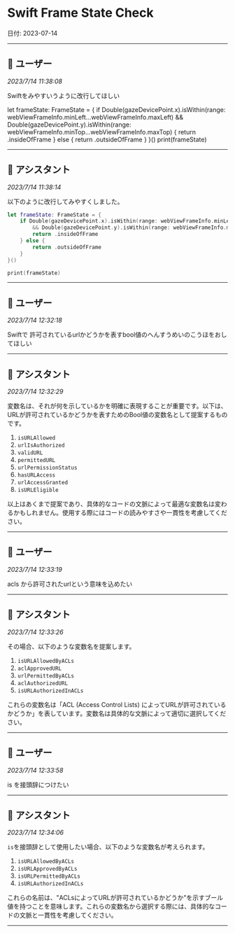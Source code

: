# Swift Frame State Check

日付: 2023-07-14

---

## 👤 ユーザー
*2023/7/14 11:38:08*

Swiftをみやすいうように改行してほしい


let frameState: FrameState = {
                    if Double(gazeDevicePoint.x).isWithin(range: webViewFrameInfo.minLeft...webViewFrameInfo.maxLeft) && Double(gazeDevicePoint.y).isWithin(range: webViewFrameInfo.minTop...webViewFrameInfo.maxTop) {
                        return .insideOfFrame
                    } else {
                        return .outsideOfFrame
                    }
                }()
                print(frameState)

---

## 🤖 アシスタント
*2023/7/14 11:38:14*

以下のように改行してみやすくしました。

```swift
let frameState: FrameState = {
    if Double(gazeDevicePoint.x).isWithin(range: webViewFrameInfo.minLeft...webViewFrameInfo.maxLeft) 
        && Double(gazeDevicePoint.y).isWithin(range: webViewFrameInfo.minTop...webViewFrameInfo.maxTop) {
        return .insideOfFrame
    } else {
        return .outsideOfFrame
    }
}()

print(frameState)
```

---

## 👤 ユーザー
*2023/7/14 12:32:18*

Swiftで 許可されているurlかどうかを表すbool値のへんすうめいのこうほをおしてほしい

---

## 🤖 アシスタント
*2023/7/14 12:32:29*

変数名は、それが何を示しているかを明確に表現することが重要です。以下は、URLが許可されているかどうかを表すためのBool値の変数名として提案するものです。

1. `isURLAllowed`
2. `urlIsAuthorized`
3. `validURL`
4. `permittedURL`
5. `urlPermissionStatus`
6. `hasURLAccess`
7. `urlAccessGranted`
8. `isURLEligible`

以上はあくまで提案であり、具体的なコードの文脈によって最適な変数名は変わるかもしれません。使用する際にはコードの読みやすさや一貫性を考慮してください。

---

## 👤 ユーザー
*2023/7/14 12:33:19*

acls から許可されたurlという意味を込めたい

---

## 🤖 アシスタント
*2023/7/14 12:33:26*

その場合、以下のような変数名を提案します。

1. `isURLAllowedByACLs`
2. `aclApprovedURL`
3. `urlPermittedByACLs`
4. `aclAuthorizedURL`
5. `isURLAuthorizedInACLs`

これらの変数名は「ACL (Access Control Lists) によってURLが許可されているかどうか」を表しています。変数名は具体的な文脈によって適切に選択してください。

---

## 👤 ユーザー
*2023/7/14 12:33:58*

is を接頭辞につけたい

---

## 🤖 アシスタント
*2023/7/14 12:34:06*

`is`を接頭辞として使用したい場合、以下のような変数名が考えられます。

1. `isURLAllowedByACLs`
2. `isURLApprovedByACLs`
3. `isURLPermittedByACLs`
4. `isURLAuthorizedInACLs`

これらの名前は、"ACLsによってURLが許可されているかどうか"を示すブール値を持つことを意味します。これらの変数名から選択する際には、具体的なコードの文脈と一貫性を考慮してください。

---
